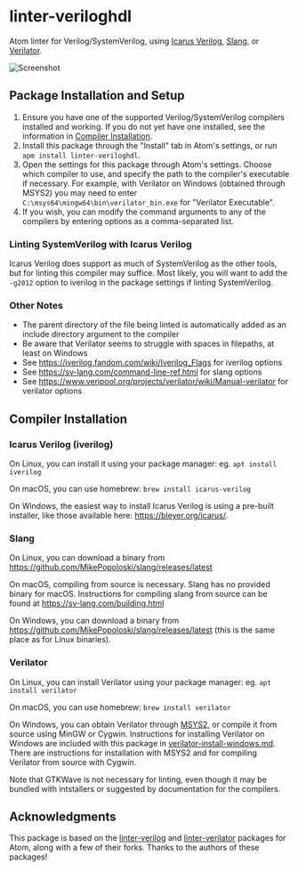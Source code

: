 # linter-veriloghdl

Atom linter for Verilog/SystemVerilog, using [Icarus Verilog](http://iverilog.icarus.com), [Slang](https://sv-lang.com/), or [Verilator](https://www.veripool.org/wiki/verilator).  

![Screenshot](https://raw.githubusercontent.com/a2k-hanlon/linter-veriloghdl/master/screenshot.png)

## Package Installation and Setup

1. Ensure you have one of the supported Verilog/SystemVerilog compilers installed and working. If you do not yet have one installed, see the information in [Compiler Installation](#compiler-installation).
2. Install this package through the "Install" tab in Atom's settings, or run ```apm install linter-veriloghdl```.
3. Open the settings for this package through Atom's settings. Choose which compiler to use, and specify the path to the compiler's executable if necessary. For example, with Verilator on Windows (obtained through MSYS2) you may need to enter ```C:\msys64\mingw64\bin\verilator_bin.exe``` for "Verilator Executable".
4. If you wish, you can modify the command arguments to any of the compilers by entering options as a comma-separated list.

### Linting SystemVerilog with Icarus Verilog

Icarus Verilog does support as much of SystemVerilog as the other tools, but for linting this compiler may suffice. Most likely, you will want to add the ```-g2012``` option to iverilog in the package settings if linting SystemVerilog.

### Other Notes

- The parent directory of the file being linted is automatically added as an include directory argument to the compiler
- Be aware that Verilator seems to struggle with spaces in filepaths, at least on Windows
- See https://iverilog.fandom.com/wiki/Iverilog_Flags for iverilog options
- See https://sv-lang.com/command-line-ref.html for slang options
- See https://www.veripool.org/projects/verilator/wiki/Manual-verilator for verilator options

## Compiler Installation

### Icarus Verilog (iverilog)

On Linux, you can install it using your package manager: eg. ```apt install iverilog```

On macOS, you can use homebrew: ```brew install icarus-verilog```

On Windows, the easiest way to install Icarus Verilog is using a pre-built installer, like those available here: https://bleyer.org/icarus/.

### Slang

On Linux, you can download a binary from https://github.com/MikePopoloski/slang/releases/latest

On macOS, compiling from source is necessary. Slang has no provided binary for macOS. Instructions for compiling slang from source can be found at https://sv-lang.com/building.html

On Windows, you can download a binary from https://github.com/MikePopoloski/slang/releases/latest (this is the same place as for Linux binaries).

### Verilator

On Linux, you can install Verilator using your package manager: eg. ```apt install verilator```

On macOS, you can use homebrew: ```brew install verilator```

On Windows, you can obtain Verilator through [MSYS2](https://www.msys2.org/), or compile it from source using MinGW or Cygwin. Instructions for installing Verilator on Windows are included with this package in [verilator-install-windows.md](https://github.com/a2k-hanlon/linter-veriloghdl/blob/master/verilator-install-windows.md). There are instructions for installation with MSYS2 and for compiling Verilator from source with Cygwin.

Note that GTKWave is not necessary for linting, even though it may be bundled with intstallers or suggested by documentation for the compilers.

## Acknowledgments

This package is based on the [linter-verilog](https://github.com/manucorporat/linter-verilog) and [linter-verilator](https://github.com/patstew/linter-verilator) packages for Atom, along with a few of their forks. Thanks to the authors of these packages!
